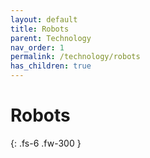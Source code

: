 ```yaml
---
layout: default
title: Robots
parent: Technology
nav_order: 1
permalink: /technology/robots
has_children: true
---
```


# Robots


{: .fs-6 .fw-300 }
